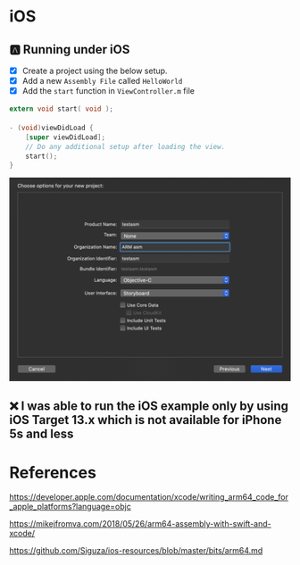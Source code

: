 # iOS

## :a: Running under iOS

- [x] Create a project using the below setup.
- [x] Add a new `Assembly File` called `HelloWorld`
- [x] Add the `start` function in `ViewController.m` file

```objectivec
extern void start( void );

- (void)viewDidLoad {
    [super viewDidLoad];
    // Do any additional setup after loading the view.
    start();
}
```


![image](images/XCode-Project.png)

## :x: I was able to run the iOS example only by using iOS Target 13.x which is not available for iPhone 5s and less



# References

https://developer.apple.com/documentation/xcode/writing_arm64_code_for_apple_platforms?language=objc

https://mikejfromva.com/2018/05/26/arm64-assembly-with-swift-and-xcode/

https://github.com/Siguza/ios-resources/blob/master/bits/arm64.md
